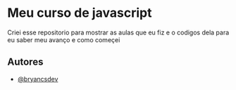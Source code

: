 
# Meu curso de javascript

Criei esse repositorio para mostrar as aulas que eu fiz e o codigos dela para eu saber meu avanço e como começei



## Autores

- [@bryancsdev](https://www.github.com/bryancsdev)

